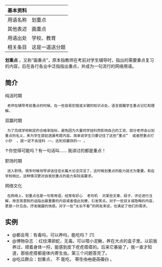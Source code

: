 |  **基本资料**  ||
|---|---|
|用语名称  |  划重点   |
|其他表述  |  画重点   |
|用语出处  |  学校、教育   |
|相关条目  |  这是一道送分题   |
  
**划重点** ，又称“画重点”，原本指教师在考前对学生辅导时，指出的需要重点复习的内容，后在各行各业中泛指指出重点，并成为一句流行的网络用语。

##  简介

纯洁时期

     老师在辅导考前重点的时候，在一些容易犯错或关键的知识点处，语言提醒学生重点记忆和理解。 
双赢时期

     为了完成学校制定的合格率指标，避免因为大量同学挂科而影响自己的工资，部分老师会以划重点的名义，来为学生提前透漏考题内容。简单说学生只要记住了这些“重点”  或者把重点打小抄  ，就一定不会挂科 ~~，达到双赢目的~~ 。 

  
↑你觉得可能吗？有一句话叫……  我讲过的都是重点！

职场时期

     进入职场，很多时候领导讲话往往长篇大论没完没了，这时候划重点的能力就尤为重要。和在学校相比，这种情况更对自我划重点的能力有较高要求。 
网络文化

     在网络上，划重点也是一句常用语，经常有好心  老司机  对某些文章、段子、评论进行注解，用言简意赅的话指出最重要的内容或者借此玩梗，引发笑点。对于一些双关或隐晦的内容，更是一针见血，抒发揭露的快感。对于一些“太长不看”的网友来说，也满足了他们的需求。 

##  实例

  * @都会弯：有毒吗，可以养吗，能吃吗？  [1] 
  * @博物杂志  ：红纹滞卵蛇，无毒。可以喂小泥鳅，养在大点的盒子里。以前我养过，顺着身体一捋，能感到皮下疙疙瘩瘩的。后来它暴毙了，我一查才知道，那些疙瘩都是体内寄生虫。第三个问题答完了。 
  * @吃瓜群众：划重点，  不  能吃， ~~寄生虫也是高蛋白~~ 。 